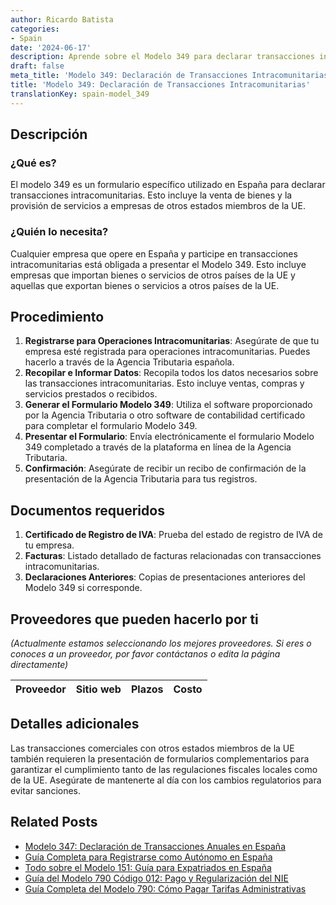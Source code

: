 ```yaml
---
author: Ricardo Batista
categories:
- Spain
date: '2024-06-17'
description: Aprende sobre el Modelo 349 para declarar transacciones intracomunitarias en España. Proceso, documentos requeridos y quién debe presentarlo.
draft: false
meta_title: 'Modelo 349: Declaración de Transacciones Intracomunitarias'
title: 'Modelo 349: Declaración de Transacciones Intracomunitarias'
translationKey: spain-model_349
---
```



## Descripción
### ¿Qué es?
El modelo 349 es un formulario específico utilizado en España para declarar transacciones intracomunitarias. Esto incluye la venta de bienes y la provisión de servicios a empresas de otros estados miembros de la UE.

### ¿Quién lo necesita?
Cualquier empresa que opere en España y participe en transacciones intracomunitarias está obligada a presentar el Modelo 349. Esto incluye empresas que importan bienes o servicios de otros países de la UE y aquellas que exportan bienes o servicios a otros países de la UE.

## Procedimiento
1. **Registrarse para Operaciones Intracomunitarias**: Asegúrate de que tu empresa esté registrada para operaciones intracomunitarias. Puedes hacerlo a través de la Agencia Tributaria española.
2. **Recopilar e Informar Datos**: Recopila todos los datos necesarios sobre las transacciones intracomunitarias. Esto incluye ventas, compras y servicios prestados o recibidos.
3. **Generar el Formulario Modelo 349**: Utiliza el software proporcionado por la Agencia Tributaria o otro software de contabilidad certificado para completar el formulario Modelo 349.
4. **Presentar el Formulario**: Envía electrónicamente el formulario Modelo 349 completado a través de la plataforma en línea de la Agencia Tributaria.
5. **Confirmación**: Asegúrate de recibir un recibo de confirmación de la presentación de la Agencia Tributaria para tus registros.

## Documentos requeridos
1. **Certificado de Registro de IVA**: Prueba del estado de registro de IVA de tu empresa.
2. **Facturas**: Listado detallado de facturas relacionadas con transacciones intracomunitarias.
3. **Declaraciones Anteriores**: Copias de presentaciones anteriores del Modelo 349 si corresponde.

## Proveedores que pueden hacerlo por ti
_(Actualmente estamos seleccionando los mejores proveedores. Si eres o conoces a un proveedor, por favor contáctanos o edita la página directamente)_

| Proveedor       |     Sitio web    |     Plazos       |      Costo      |
| :-------------: | :-------------: |  :-------------: | :-------------: |

## Detalles adicionales
Las transacciones comerciales con otros estados miembros de la UE también requieren la presentación de formularios complementarios para garantizar el cumplimiento tanto de las regulaciones fiscales locales como de la UE. Asegúrate de mantenerte al día con los cambios regulatorios para evitar sanciones.


## Related Posts

- [Modelo 347: Declaración de Transacciones Anuales en España](https://tramitit.com/es/guides/spain/modelo_347/)
- [Guía Completa para Registrarse como Autónomo en España](https://tramitit.com/es/guides/spain/modelo_036/)
- [Todo sobre el Modelo 151: Guía para Expatriados en España](https://tramitit.com/es/guides/spain/modelo_151/)
- [Guía del Modelo 790 Código 012: Pago y Regularización del NIE](https://tramitit.com/es/guides/spain/modelo_390/)
- [Guía Completa del Modelo 790: Cómo Pagar Tarifas Administrativas](https://tramitit.com/es/guides/spain/modelo_790/)
